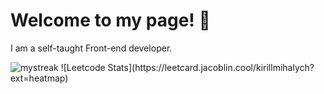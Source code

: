 # Welcome to my page! 👋 

I am a self-taught Front-end developer.

<img src="https://github-readme-streak-stats.herokuapp.com/?user=kirillmihalych&theme=tokyonight" alt="mystreak"/>
![Leetcode Stats](https://leetcard.jacoblin.cool/kirillmihalych?ext=heatmap)<br>
